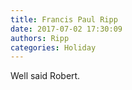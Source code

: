 ```yaml
---
title: Francis Paul Ripp
date: 2017-07-02 17:30:09
authors: Ripp
categories: Holiday
---
```


 Well said Robert.